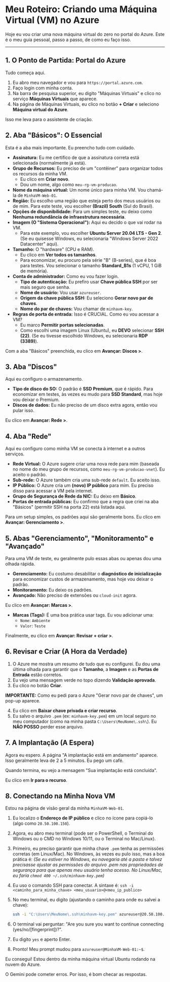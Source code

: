 

# Meu Roteiro: Criando uma Máquina Virtual (VM) no Azure

Hoje eu vou criar uma nova máquina virtual do zero no portal do Azure. Este é o meu guia pessoal, passo a passo, de como eu faço isso.

---

## 1. O Ponto de Partida: Portal do Azure

Tudo começa aqui.

1.  Eu abro meu navegador e vou para `https://portal.azure.com`.
2.  Faço login com minha conta.
3.  Na barra de pesquisa superior, eu digito "Máquinas Virtuais" e clico no serviço **Máquinas Virtuais** que aparece.
4.  Na página de Máquinas Virtuais, eu clico no botão **+ Criar** e seleciono **Máquina virtual do Azure**.

Isso me leva para o assistente de criação.

## 2. Aba "Básicos": O Essencial

Esta é a aba mais importante. Eu preencho tudo com cuidado.

* **Assinatura:** Eu me certifico de que a assinatura correta está selecionada (normalmente já está).
* **Grupo de Recursos:** Eu preciso de um "contêiner" para organizar todos os recursos da minha VM.
    * Eu clico em **Criar novo**.
    * Dou um nome, algo como `meu-rg-vm-producao`.
* **Nome da máquina virtual:** Um nome único para minha VM. Vou chamá-la de `MinhaVM-Web-01`.
* **Região:** Eu escolho uma região que esteja perto dos meus usuários ou de mim. Para este teste, vou escolher **(Brazil) South** (Sul do Brasil).
* **Opções de disponibilidade:** Para um simples teste, eu deixo como **Nenhuma redundância de infraestrutura necessária**.
* **Imagem (O "Sistema Operacional"):** Aqui eu decido o que vai rodar na VM.
    * Para este exemplo, vou escolher **Ubuntu Server 20.04 LTS - Gen 2**. (Se eu quisesse Windows, eu selecionaria "Windows Server 2022 Datacenter" aqui).
* **Tamanho:** O "hardware" (CPU e RAM).
    * Eu clico em **Ver todos os tamanhos**.
    * Para economizar, eu procuro pela série "B" (B-series), que é boa para testes. Vou selecionar o tamanho **Standard_B1s** (1 vCPU, 1 GiB de memória).
* **Conta de administrador:** Como eu vou fazer login.
    * **Tipo de autenticação:** Eu prefiro usar **Chave pública SSH** por ser mais seguro que senha.
    * **Nome de usuário:** Vou usar `azureuser`.
    * **Origem da chave pública SSH:** Eu seleciono **Gerar novo par de chaves**.
    * **Nome do par de chaves:** Vou chamar de `minhavm-key`.
* **Regras de porta de entrada:** Isso é CRUCIAL. Como eu vou acessar a VM?
    * Eu marco **Permitir portas selecionadas**.
    * Como escolhi uma imagem Linux (Ubuntu), eu **DEVO** selecionar **SSH (22)**. (Se eu tivesse escolhido Windows, eu selecionaria **RDP (3389)**).

Com a aba "Básicos" preenchida, eu clico em **Avançar: Discos >**.

## 3. Aba "Discos"

Aqui eu configuro o armazenamento.

* **Tipo de disco do SO:** O padrão é **SSD Premium**, que é rápido. Para economizar em testes, às vezes eu mudo para **SSD Standard**, mas hoje vou deixar o Premium.
* **Discos de dados:** Eu não preciso de um disco extra agora, então vou pular isso.

Eu clico em **Avançar: Rede >**.

## 4. Aba "Rede"

Aqui eu configuro como minha VM se conecta à internet e a outros serviços.

* **Rede Virtual:** O Azure sugere criar uma nova rede para mim (baseada no nome do meu grupo de recursos, como `meu-rg-vm-producao-vnet`). Eu aceito o padrão.
* **Sub-rede:** O Azure também cria uma sub-rede `default`. Eu aceito isso.
* **IP Público:** O Azure cria um **(novo) IP público** para mim. Eu preciso disso para acessar a VM pela internet.
* **Grupo de Segurança de Rede da NIC:** Eu deixo em **Básico**.
* **Portas de entrada públicas:** Eu confirmo que a regra que criei na aba "Básicos" (permitir SSH na porta 22) está listada aqui.

Para um setup simples, os padrões aqui são geralmente bons. Eu clico em **Avançar: Gerenciamento >**.

## 5. Abas "Gerenciamento", "Monitoramento" e "Avançado"

Para uma VM de teste, eu geralmente pulo essas abas ou apenas dou uma olhada rápida.

* **Gerenciamento:** Eu costumo desabilitar o **diagnóstico de inicialização** para economizar custos de armazenamento, mas hoje vou deixar o padrão.
* **Monitoramento:** Eu deixo os padrões.
* **Avançado:** Não preciso de extensões ou `cloud-init` agora.

Eu clico em **Avançar: Marcas >**.

* **Marcas (Tags):** É uma boa prática usar tags. Eu vou adicionar uma:
    * `Nome`: `Ambiente`
    * `Valor`: `Teste`

Finalmente, eu clico em **Avançar: Revisar + criar >**.

## 6. Revisar e Criar (A Hora da Verdade)

1.  O Azure me mostra um resumo de tudo que eu configurei. Eu dou uma última olhada para garantir que o **Tamanho**, a **Imagem** e as **Portas de Entrada** estão corretos.
2.  Eu vejo uma mensagem verde no topo dizendo **Validação aprovada**.
3.  Eu clico no botão **Criar**.

**IMPORTANTE:** Como eu pedi para o Azure "Gerar novo par de chaves", um pop-up aparece.

4.  Eu clico em **Baixar chave privada e criar recurso**.
5.  Eu salvo o arquivo `.pem` (ex: `minhavm-key.pem`) em um local seguro no meu computador (como na minha pasta `C:\Users\MeuNome\.ssh\`). Eu **NÃO POSSO** perder esse arquivo.

## 7. A Implantação (A Espera)

Agora eu espero. A página "A implantação está em andamento" aparece. Isso geralmente leva de 2 a 5 minutos. Eu pego um café.

Quando termina, eu vejo a mensagem "Sua implantação está concluída".

Eu clico em **Ir para o recurso**.

## 8. Conectando na Minha Nova VM

Estou na página de visão geral da minha `MinhaVM-Web-01`.

1.  Eu localizo o **Endereço de IP público** e clico no ícone para copiá-lo (algo como `20.50.100.150`).
2.  Agora, eu abro meu terminal (pode ser o PowerShell, o Terminal do Windows ou o CMD no Windows 10/11, ou o Terminal no Mac/Linux).

3.  Primeiro, eu preciso garantir que minha chave `.pem` tenha as permissões corretas (em Linux/Mac). No Windows, às vezes eu pulo isso, mas a boa prática é:
    *(Se eu estiver no Windows, eu navegaria até a pasta e talvez precisasse ajustar as permissões do arquivo .pem nas propriedades de segurança para que apenas meu usuário tenha acesso. No Linux/Mac, eu faria `chmod 400 ~/.ssh/minhavm-key.pem`)*

4.  Eu uso o comando SSH para conectar. A sintaxe é:
    `ssh -i <caminho_para_minha_chave> <meu_usuario>@<meu_ip_publico>`

5.  No meu terminal, eu digito (ajustando o caminho para onde eu salvei a chave):

    ```bash
    ssh -i "C:\Users\MeuNome\.ssh\minhavm-key.pem" azureuser@20.50.100.150
    ```

6.  O terminal vai perguntar: "Are you sure you want to continue connecting (yes/no/[fingerprint])?".
7.  Eu digito `yes` e aperto Enter.
8.  Pronto! Meu prompt mudou para `azureuser@MinhaVM-Web-01:~$`.

Eu consegui! Estou dentro da minha máquina virtual Ubuntu rodando na nuvem do Azure.



O Gemini pode cometer erros. Por isso, é bom checar as respostas.

